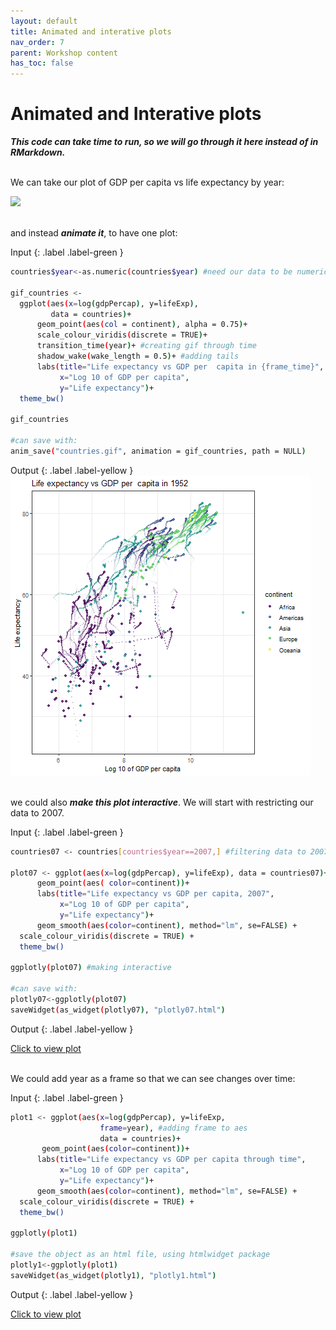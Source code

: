 ```yaml
---
layout: default
title: Animated and interative plots
nav_order: 7
parent: Workshop content
has_toc: false
---
```


# Animated and Interative plots
***This code can take time to run, so we will go through it here instead of in RMarkdown.***
<br/><br/>

We can take our plot of GDP per capita vs life expectancy by year:

![](/regplot.png)
<br/><br/>

and instead ***animate it***, to have one plot:

Input
{: .label .label-green }
```sh
countries$year<-as.numeric(countries$year) #need our data to be numeric instead of categorical for this

gif_countries <-
  ggplot(aes(x=log(gdpPercap), y=lifeExp),
         data = countries)+
      geom_point(aes(col = continent), alpha = 0.75)+
      scale_colour_viridis(discrete = TRUE)+
      transition_time(year)+ #creating gif through time
      shadow_wake(wake_length = 0.5)+ #adding tails
      labs(title="Life expectancy vs GDP per  capita in {frame_time}",
           x="Log 10 of GDP per capita",
           y="Life expectancy")+
  theme_bw()

gif_countries

#can save with:
anim_save("countries.gif", animation = gif_countries, path = NULL)
```

Output
{: .label .label-yellow }
![Animated plot](https://github.com/ubc-library-rc/R-viz/blob/main/content/images/countries.gif?raw=true)
<br/><br/>

we could also ***make this plot interactive***. We will start with restricting our data to 2007.

Input
{: .label .label-green }
```sh
countries07 <- countries[countries$year==2007,] #filtering data to 2007

plot07 <- ggplot(aes(x=log(gdpPercap), y=lifeExp), data = countries07)+
      geom_point(aes( color=continent))+
      labs(title="Life expectancy vs GDP per capita, 2007",
           x="Log 10 of GDP per capita",
           y="Life expectancy")+
      geom_smooth(aes(color=continent), method="lm", se=FALSE) +
  scale_colour_viridis(discrete = TRUE) +
  theme_bw()

ggplotly(plot07) #making interactive

#can save with:
plotly07<-ggplotly(plot07)
saveWidget(as_widget(plotly07), "plotly07.html")
```

Output
{: .label .label-yellow }

[Click to view plot](/plotly07.html)
<br/><br/>

We could add year as a frame so that we can see changes over time:

Input
{: .label .label-green }
```sh
plot1 <- ggplot(aes(x=log(gdpPercap), y=lifeExp,
                    frame=year), #adding frame to aes
                    data = countries)+
       geom_point(aes(color=continent))+
      labs(title="Life expectancy vs GDP per capita through time",
           x="Log 10 of GDP per capita",
           y="Life expectancy")+
      geom_smooth(aes(color=continent), method="lm", se=FALSE) +
  scale_colour_viridis(discrete = TRUE) +
  theme_bw()

ggplotly(plot1)

#save the object as an html file, using htmlwidget package
plotly1<-ggplotly(plot1)
saveWidget(as_widget(plotly1), "plotly1.html")
```
Output
{: .label .label-yellow }

[Click to view plot](/plotly1.html)
<br/><br/>
